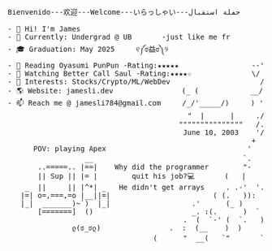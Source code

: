 <!--
**skxvtchy/skxvtchy** is a ✨ _special_ ✨ repository because its `README.md` (this file) appears on your GitHub profile.
Here are some ideas to get you started:
-->
<pre>
Bienvenido---欢迎---Welcome---いらっしゃい---حفلة استقبال
                                                                            *if it looks messed up                                                                   
- 👋 Hi! I'm James                                                ,:    its cuz ur on an apple device        __|_
- 🤖 Currently: Undergrad @ UB       -just like me fr           ,' |         whitespace is weird        -----oo(_)oo----
- 🎓 Graduation: May 2025     ୧༼ಠ益ಠ༽୨                         /   :             __,-~~/~ "" `---.      
- 📰 Reading Oyasumi PunPun -Rating:★★★★★                 --'   /             _/_,---(      ,    ) 
- 🎥 Watching Better Call Saul -Rating:★★★★☆              \/ />/          __ /        <    /   )  \___
- 🚀 Interests: Stocks/Crypto/ML/WebDev                     /   /_\---===;;;'====------------------===;;;===------ -
- 🌎 Website: jamesli.dev                (_ (            __/   /               \/  ~"~"~"~"~"~\~"~)~"/
- 📫 Reach me @ jamesli784@gmail.com     /_/'_____/)     ) '-./                (_ (   \  (     >    \)
                                          "  |      |     ./  :\                 \_( _ <         >_>'     ( ͡° ͜ʖ ͡°)ﾉ⌐■-■
                                        """""""""""""""   /.' '                     ~ `-i' ::>|--"        -Rizzard of Oz
                                         June 10, 2003    '/'    pls hire me            I;|.|.|
                                                         +     I have no cache         <|i::|i|`.       Pointer?
      POV: playing Apex                                 '       -not a joke           (`^'"`-' ")   I barely know her
                  __                                   `.            ಠ_ಠ                               (☞ﾟヮﾟ)☞
       ..=====.. |==|    Why did the programmer        "-                     
       || Sup || |= |        quit his job?💻       (   |                .==\""/==.           ---🛠️Work Experience---
    _  ||     || |^*| _   He didn't get arrays     . .-'  '.            ((+) .  .:)                               
   |=| o=,===,=o |__||=|                        ( (.   )):              |'.-(o)-.'|                   -n/a
   |_|  _______)~`)  |_|                   .'      (_ )                 \/  \_/  \/        
       [=======]  ()                       _. :(.      )  `         I dont own a console
                                         .  (  `-' (  `.   )       
               ლ(ಠ_ಠლ)                .  :  (__    )  )                                        Thanks For Visiting!!!
                                  (      "  __(   `"       ` ))                                       ⊂(◉‿◉)つ
</pre>
